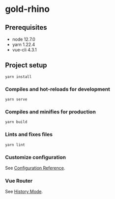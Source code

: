 # gold-rhino

## Prerequisites

  - node 12.7.0
  - yarn 1.22.4
  - vue-cli 4.3.1


## Project setup
```
yarn install
```

### Compiles and hot-reloads for development
```
yarn serve
```

### Compiles and minifies for production
```
yarn build
```

### Lints and fixes files
```
yarn lint
```

### Customize configuration
See [Configuration Reference](https://cli.vuejs.org/config/).


### Vue Router
See [History Mode](https://router.vuejs.org/guide/essentials/history-mode.html#example-server-configurations).